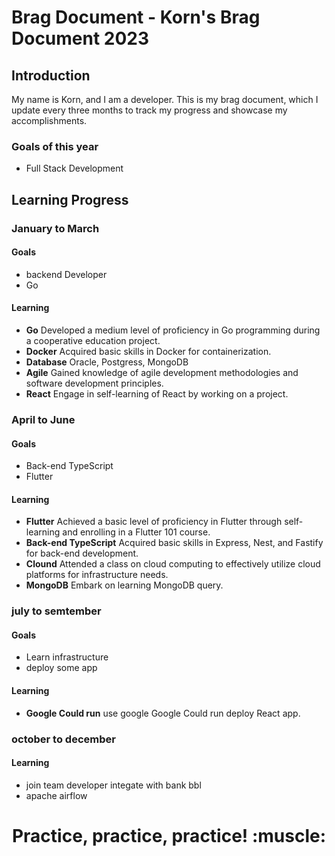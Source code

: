 # Brag Document - Korn's Brag Document 2023 

## Introduction
My name is Korn, and I am a developer. This is my brag document, which I update every three months to track my progress and showcase my accomplishments.
### Goals of this year
- Full Stack Development


## Learning Progress

### January to March
#### Goals
- backend Developer
- Go
#### Learning
-  **Go** Developed a medium level of proficiency in Go programming during a cooperative education project.
-  **Docker** Acquired basic skills in Docker for containerization.
-  **Database** Oracle, Postgress, MongoDB
-  **Agile** Gained knowledge of agile development methodologies and software development principles.
-  **React** Engage in self-learning of React by working on a project.
### April to June
#### Goals
- Back-end TypeScript
- Flutter
#### Learning
-  **Flutter** Achieved a basic level of proficiency in Flutter through self-learning and enrolling in a Flutter 101 course.
-  **Back-end TypeScript** Acquired basic skills in Express, Nest, and Fastify for back-end development.
-  **Clound** Attended a class on cloud computing to effectively utilize cloud platforms for infrastructure needs.
-  **MongoDB** Embark on learning MongoDB query.
### july to semtember
#### Goals
- Learn infrastructure
- deploy some app
#### Learning
- **Google Could run** use google Google Could run deploy React app.

### october to december
#### Learning
- join team developer integate with bank bbl
- apache airflow

<h1 align="center">Practice, practice, practice! :muscle:</h1>

